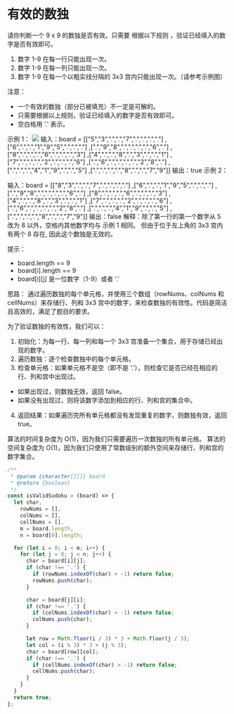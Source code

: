 # 有效的数独

请你判断一个 9 x 9 的数独是否有效。只需要 根据以下规则 ，验证已经填入的数字是否有效即可。

1. 数字 1-9 在每一行只能出现一次。
2. 数字 1-9 在每一列只能出现一次。
3. 数字 1-9 在每一个以粗实线分隔的 3x3 宫内只能出现一次。（请参考示例图）

注意：

- 一个有效的数独（部分已被填充）不一定是可解的。
- 只需要根据以上规则，验证已经填入的数字是否有效即可。
- 空白格用 '.' 表示。

示例 1：
![](https://assets.leetcode-cn.com/aliyun-lc-upload/uploads/2021/04/12/250px-sudoku-by-l2g-20050714svg.png)
输入：board =
[["5","3",".",".","7",".",".",".","."]
,["6",".",".","1","9","5",".",".","."]
,[".","9","8",".",".",".",".","6","."]
,["8",".",".",".","6",".",".",".","3"]
,["4",".",".","8",".","3",".",".","1"]
,["7",".",".",".","2",".",".",".","6"]
,[".","6",".",".",".",".","2","8","."]
,[".",".",".","4","1","9",".",".","5"]
,[".",".",".",".","8",".",".","7","9"]]
输出：true
示例 2：

输入：board =
[["8","3",".",".","7",".",".",".","."]
,["6",".",".","1","9","5",".",".","."]
,[".","9","8",".",".",".",".","6","."]
,["8",".",".",".","6",".",".",".","3"]
,["4",".",".","8",".","3",".",".","1"]
,["7",".",".",".","2",".",".",".","6"]
,[".","6",".",".",".",".","2","8","."]
,[".",".",".","4","1","9",".",".","5"]
,[".",".",".",".","8",".",".","7","9"]]
输出：false
解释：除了第一行的第一个数字从 5 改为 8 以外，空格内其他数字均与 示例 1 相同。 但由于位于左上角的 3x3 宫内有两个 8 存在, 因此这个数独是无效的。

提示：

- board.length == 9
- board[i].length == 9
- board[i][j] 是一位数字（1-9）或者 '.'

思路：
通过遍历数独的每个单元格，并使用三个数组（rowNums、colNums 和 cellNums）来存储行、列和 3x3 宫中的数字，来检查数独的有效性。代码是简洁且高效的，满足了题目的要求。

为了验证数独的有效性，我们可以：

1. 初始化：为每一行、每一列和每一个 3x3 宫准备一个集合，用于存储已经出现的数字。
2. 遍历数独：逐个检查数独中的每个单元格。
3. 检查单元格：如果单元格不是空（即不是 '.'），则检查它是否已经在相应的行、列和宫中出现过。
  - 如果出现过，则数独无效，返回 false。
  - 如果没有出现过，则将该数字添加到相应的行、列和宫的集合中。
4. 返回结果：如果遍历完所有单元格都没有发现重复的数字，则数独有效，返回 true。

算法的时间复杂度为 O(1)，因为我们只需要遍历一次数独的所有单元格。
算法的空间复杂度为 O(1)，因为我们只使用了常数级别的额外空间来存储行、列和宫的数字集合。

```js
/**
 * @param {character[][]} board
 * @return {boolean}
 */
const isValidSudoku = (board) => {
  let char,
    rowNums = [],
    colNums = [],
    cellNums = [],
    m = board.length,
    n = board[0].length;

  for (let i = 0; i < m; i++) {
    for (let j = 0; j < n; j++) {
      char = board[i][j];
      if (char !== '.') {
        if (rowNums.indexOf(char) > -1) return false;
        rowNums.push(char);
      }

      char = board[j][i];
      if (char !== '.') {
        if (colNums.indexOf(char) > -1) return false;
        colNums.push(char);
      }

      let row = Math.floor(i / 3) * 3 + Math.floor(j / 3);
      let col = (i % 3) * 3 + (j % 3);
      char = board[row][col];
      if (char !== '.') {
        if (cellNums.indexOf(char) > -1) return false;
        cellNums.push(char);
      }
    }
  }
  return true;
};
```
